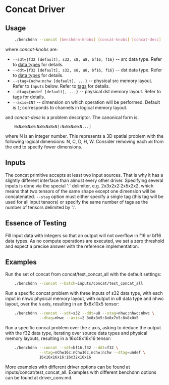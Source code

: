 # Concat Driver

## Usage
``` sh
    ./benchdnn --concat [benchdnn-knobs] [concat-knobs] [concat-desc] ...
```

where *concat-knobs* are:

 - `--sdt={f32 [default], s32, s8, u8, bf16, f16}` -- src data type.
            Refer to [data types](knobs_dt.md) for details.
 - `--ddt={f32 [default], s32, s8, u8, bf16, f16}` -- dst data type.
            Refer to [data types](knobs_dt.md) for details.
 - `--stag={nchw:nchw [default], ...}` -- physical src memory layout.
            Refer to ``Inputs`` below.
            Refer to [tags](knobs_tag.md) for details.
 - `--dtag={undef [default], ...}` -- physical dst memory layout.
            Refer to [tags](knobs_tag.md) for details.
 - `--axis=INT` -- dimension on which operation will be performed.
            Default is `1`; corresponds to channels in logical memory layout.

and *concat-desc* is a problem descriptor. The canonical form is:
```
    NxNxNxNxN:NxNxNxNxN[:NxNxNxNxN...]
```
where N is an integer number. This represents a 3D spatial problem with the
following logical dimensions: N, C, D, H, W. Consider removing each `xN` from
the end to specify fewer dimensions.


## Inputs
The concat primitive accepts at least two input sources. That is why it has a
slightly different interface than almost every other driver. Specifying several
inputs is done via the special ':' delimiter, e.g. 2x3x2x2:2x5x2x2, which means
that two tensors of the same shape except one dimension will be concatenated.
`--stag` option must either specify a single tag (this tag will be used for all
input tensors) or specify the same number of tags as the number of tensors
delimited by ':'.


## Essence of Testing
Fill input data with integers so that an output will not overflow in f16 or bf16
data types. As no compute operations are executed, we set a zero threshold and
expect a precise answer with the reference implementation.


## Examples

Run the set of concat from concat/test_concat_all with the default settings:
``` sh
    ./benchdnn --concat --batch=inputs/concat/test_concat_all
```

Run a specific concat problem with three inputs of s32 data type, with each
input in nhwc physical memory layout, with output in u8 data type and nhwc
layout, over the `h` axis, resulting in an 8x8x10x5 tensor:
``` sh
    ./benchdnn --concat --sdt=s32 --ddt=u8 --stag=nhwc:nhwc:nhwc \
               --dtag=nhwc --axis=2 8x8x3x5:8x8x7x5:8x8x0x5
```

Run a specific concat problem over the `c` axis, asking to deduce the output
with the f32 data type, iterating over source data types and physical memory
layouts, resulting in a 16x48x16x16 tensor:
``` sh
    ./benchdnn --concat --sdt=bf16,f32 --ddt=f32 \
               --stag=nChw16c:nChw16c,nchw:nchw --dtag=undef \
               16x16x16x16:16x32x16x16
```

More examples with different driver options can be found at
inputs/concat/test_concat_all. Examples with different benchdnn options can be
found at driver_conv.md.
